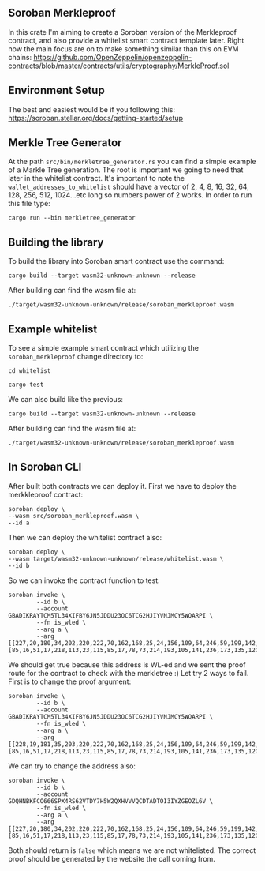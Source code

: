 ## Soroban Merkleproof
In this crate I'm aiming to create a Soroban version of the Merkleproof contract, and also provide a whitelist smart contract template later. Right now the main focus are on to make something similar than this on EVM chains:
https://github.com/OpenZeppelin/openzeppelin-contracts/blob/master/contracts/utils/cryptography/MerkleProof.sol

## Environment Setup
The best and easiest would be if you following this:
https://soroban.stellar.org/docs/getting-started/setup

## Merkle Tree Generator
At the path `src/bin/merkletree_generator.rs` you can find a simple example of a Markle Tree generation. The root is important we going to need that later in the whitelist contract. It's important to note the `wallet_addresses_to_whitelist` should have a vector of 2, 4, 8, 16, 32, 64, 128, 256, 512, 1024...etc long so numbers power of 2 works. In order to run this file type:

    cargo run --bin merkletree_generator

## Building the library
To build the library into Soroban smart contract use the command:

    cargo build --target wasm32-unknown-unknown --release

After building can find the wasm file at:

    ./target/wasm32-unknown-unknown/release/soroban_merkleproof.wasm

## Example whitelist
To see a simple example smart contract which utilizing the `soroban_merkleproof` change directory to:

    cd whitelist

    cargo test

We can also build like the previous:

    cargo build --target wasm32-unknown-unknown --release

After building can find the wasm file at:

    ./target/wasm32-unknown-unknown/release/soroban_merkleproof.wasm

## In Soroban CLI
After built both contracts we can deploy it. First we have to deploy the merkkleproof contract:

    soroban deploy \
    --wasm src/soroban_merkleproof.wasm \
    --id a

Then we can deploy the whitelist contract also:

    soroban deploy \
    --wasm target/wasm32-unknown-unknown/release/whitelist.wasm \
    --id b

So we can invoke the contract function to test:

    soroban invoke \
            --id b \
            --account GBADIKRAYTCM5TL34XIFBY6JN5JDDU23OC6TCG2HJIYVNJMCY5WQARPI \
            --fn is_wled \
            --arg a \
            --arg [[227,20,180,34,202,220,222,70,162,168,25,24,156,109,64,246,59,199,142,119,215,6,144,242,90,128,109,189,145,169,198,18],[85,16,51,17,218,113,23,115,85,17,78,73,214,193,105,141,236,173,135,120,141,109,170,217,131,186,159,161,87,246,163,219]]

We should get true because this address is WL-ed and we sent the proof route for the contract to check with the merkletree :)
Let try 2 ways to fail. First is to change the proof argument:

    soroban invoke \
            --id b \
            --account GBADIKRAYTCM5TL34XIFBY6JN5JDDU23OC6TCG2HJIYVNJMCY5WQARPI \
            --fn is_wled \
            --arg a \
            --arg [[228,19,181,35,203,220,222,70,162,168,25,24,156,109,64,246,59,199,142,119,215,6,144,242,90,128,109,189,145,169,198,18],[85,16,51,17,218,113,23,115,85,17,78,73,214,193,105,141,236,173,135,120,141,109,170,217,131,186,159,161,87,246,163,219]]

We can try to change the address also:

    soroban invoke \
            --id b \
            --account GDQHNBKFCO666SPX4RS62VTDY7H5W2QXHVVVQCDTADTOI3IYZGEOZL6V \
            --fn is_wled \
            --arg a \
            --arg [[227,20,180,34,202,220,222,70,162,168,25,24,156,109,64,246,59,199,142,119,215,6,144,242,90,128,109,189,145,169,198,18],[85,16,51,17,218,113,23,115,85,17,78,73,214,193,105,141,236,173,135,120,141,109,170,217,131,186,159,161,87,246,163,219]]

Both should return is `false` which means we are not whitelisted. The correct proof should be generated by the website the call coming from.



